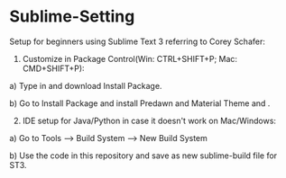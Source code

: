 # Sublime-Setting

Setup for beginners using Sublime Text 3 referring to Corey Schafer:

1. Customize in Package Control(Win: CTRL+SHIFT+P; Mac: CMD+SHIFT+P):
  
  a) Type in and download Install Package.
  
  b) Go to Install Package and install Predawn and Material Theme and . 

2. IDE setup for Java/Python in case it doesn't work on Mac/Windows:
  
  a) Go to Tools --> Build System --> New Build System
  
  b) Use the code in this repository and save as new sublime-build file for ST3.
